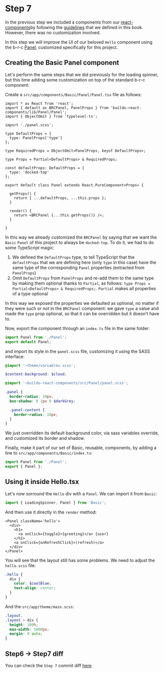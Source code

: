# Step 7

In the previous step we included a components from our [react-components](https://github.com/buildo/react-components/)by following the [guidelines](../guidelines/5.buildo-react-components.md) that we defined in this book. However, there was no customization involved.

In this step we will improve the UI of our beloved `Hello` component using the b-r-c [Panel](https://github.com/buildo/react-components/tree/master/src/Panel), customized specifically for this project.

## Creating the Basic Panel component

Let's perform the same steps that we did previously for the loading spinner, but this time adding some customization on top of the standard b-r-c component:

Create a `src/app/components/Basic/Panel/Panel.tsx` file as follows:

```tsx
import * as React from 'react';
import { default as BRCPanel, PanelProps } from 'buildo-react-components/lib/Panel/Panel';
import { ObjectOmit } from 'typelevel-ts';

import './panel.scss';

type DefaultProps = {
  type: PanelProps['type']
};

type RequiredProps = ObjectOmit<PanelProps, keyof DefaultProps>;

type Props = Partial<DefaultProps> & RequiredProps;

const defaultProps: DefaultProps = {
  type: 'docked-top'
};

export default class Panel extends React.PureComponent<Props> {

  getProps() {
    return { ...defaultProps, ...this.props };
  }

  render() {
    return <BRCPanel {...this.getProps()} />;
  }

}
```

In this way we already customized the `BRCPanel` by saying that we want the `Basic` `Panel` of this project to always be `docked-top`.
To do it, we had to do some TypeScript magic:
1. We defined the `DefaultProps` type, to tell TypeScript that the `defaultProps` that we are defining here (only `type` in this case) have the same type of the corresponding `Panel` properties (extracted from `PanelProps`)
2. Omit `DefaultProps` from `PanelProps` and re-add them to the same type by making them optional thanks to `Partial`, as follows: `type Props = Partial<DefaultProps> & RequiredProps;`. `Partial` makes all properties of a type optional

In this way we exposed the properties we defaulted as optional, no matter if they were such or not in the `BRCPanel` component: we gave `type` a value and made the `type` prop optional, so that it can be overridden but it doesn't have to.

Now, export the component through an `index.ts` file in the same folder:

```ts
import Panel from './Panel';
export default Panel;
```

and import its style in the `panel.scss` file, customizing it using the SASS interface:

```scss
@import '~theme/variables.scss';

$content-background: $cloud;

@import '~buildo-react-components/src/Panel/panel.scss';

.panel {
  border-radius: 10px;
  box-shadow: 0 2px 0 $darkGrey;

  .panel-content {
    border-radius: 10px;
  }
}
```

We just overridden its default background color, via sass variables override, and customized its border and shadow.

Finally, make it part of our set of Basic, reusable, components, by adding a line to `src/app/components/Basic/index.ts`:

```ts
import Panel from './Panel';
export { Panel };
```

## Using it inside Hello.tsx

Let's now sorround the `Hello` div with a `Panel`.
We can import it from `Basic`:

```ts
import { LoadingSpinner, Panel } from 'Basic';
```

And then use it directly in the `render` method:

```tsx
<Panel className='hello'>
  <div>
    <h1>
      <a onClick={toggle}>{greeting}</a> {user}
    </h1>
    <a onClick={onRefreshClick}>(refresh)</a>
  </div>
</Panel>
```

You will see that the layout still has some problems.
We need to adjust the `hello.scss` file:

```scss
.hello {
  div {
    color: $coolBlue;
    text-align: center;
  }
}
```

And the `src/app/theme/main.scss`:

```scss
.layout,
.layout > div {
  height: 100%;
  max-width: 1000px;
  margin: 0 auto;
}
```

## Step6 -> Step7 diff

You can check the `Step 7` commit diff [here](https://github.com/buildo/webseed/commits/tutorial).
